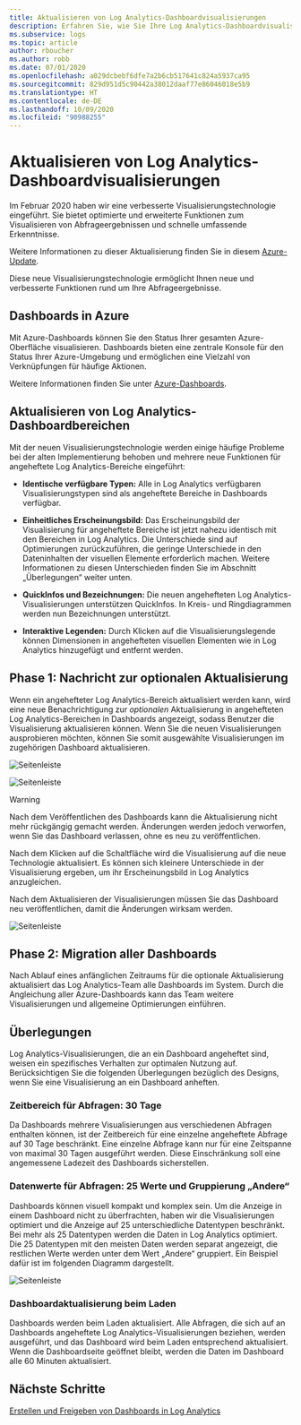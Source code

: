 ```yaml
---
title: Aktualisieren von Log Analytics-Dashboardvisualisierungen
description: Erfahren Sie, wie Sie Ihre Log Analytics-Dashboardvisualisierungen mit Abfragen aktualisieren können, die leistungsstarke Erkenntnisse ermöglichen.
ms.subservice: logs
ms.topic: article
author: rboucher
ms.author: robb
ms.date: 07/01/2020
ms.openlocfilehash: a029dcbebf6dfe7a2b6cb517641c824a5937ca95
ms.sourcegitcommit: 829d951d5c90442a38012daaf77e86046018e5b9
ms.translationtype: HT
ms.contentlocale: de-DE
ms.lasthandoff: 10/09/2020
ms.locfileid: "90988255"
---
```

# <a name="upgrading-your-log-analytics-dashboard-visualizations"></a>Aktualisieren von Log Analytics-Dashboardvisualisierungen

Im Februar 2020 haben wir eine verbesserte Visualisierungstechnologie eingeführt. Sie bietet optimierte und erweiterte Funktionen zum Visualisieren von Abfrageergebnissen und schnelle umfassende Erkenntnisse. 

Weitere Informationen zu dieser Aktualisierung finden Sie in diesem [Azure-Update](https://azure.microsoft.com/updates/azure-monitor-log-analytics-upgraded-results-visualization/). 

Diese neue Visualisierungstechnologie ermöglicht Ihnen neue und verbesserte Funktionen rund um Ihre Abfrageergebnisse. 

## <a name="dashboards-in-azure"></a>Dashboards in Azure

Mit Azure-Dashboards können Sie den Status Ihrer gesamten Azure-Oberfläche visualisieren. Dashboards bieten eine zentrale Konsole für den Status Ihrer Azure-Umgebung und ermöglichen eine Vielzahl von Verknüpfungen für häufige Aktionen. 

Weitere Informationen finden Sie unter [Azure-Dashboards](../../azure-portal/azure-portal-dashboards.md).


## <a name="upgrading-log-analytics-dashboard-parts"></a>Aktualisieren von Log Analytics-Dashboardbereichen

Mit der neuen Visualisierungstechnologie werden einige häufige Probleme bei der alten Implementierung behoben und mehrere neue Funktionen für angeheftete Log Analytics-Bereiche eingeführt: 

- **Identische verfügbare Typen:** Alle in Log Analytics verfügbaren Visualisierungstypen sind als angeheftete Bereiche in Dashboards verfügbar.

- **Einheitliches Erscheinungsbild:** Das Erscheinungsbild der Visualisierung für angeheftete Bereiche ist jetzt nahezu identisch mit den Bereichen in Log Analytics. Die Unterschiede sind auf Optimierungen zurückzuführen, die geringe Unterschiede in den Dateninhalten der visuellen Elemente erforderlich machen. Weitere Informationen zu diesen Unterschieden finden Sie im Abschnitt „Überlegungen“ weiter unten.

- **QuickInfos und Bezeichnungen:** Die neuen angehefteten Log Analytics-Visualisierungen unterstützen QuickInfos. In Kreis- und Ringdiagrammen werden nun Bezeichnungen unterstützt.

- **Interaktive Legenden:** Durch Klicken auf die Visualisierungslegende können Dimensionen in angehefteten visuellen Elementen wie in Log Analytics hinzugefügt und entfernt werden.

## <a name="stage-1---opt-in-upgrade-message"></a>Phase 1: Nachricht zur optionalen Aktualisierung

Wenn ein angehefteter Log Analytics-Bereich aktualisiert werden kann, wird eine neue Benachrichtigung zur *optionalen* Aktualisierung in angehefteten Log Analytics-Bereichen in Dashboards angezeigt, sodass Benutzer die Visualisierung aktualisieren können. Wenn Sie die neuen Visualisierungen ausprobieren möchten, können Sie somit ausgewählte Visualisierungen im zugehörigen Dashboard aktualisieren.

 
![Seitenleiste](media/dashboard-upgrade/update-message-1.png)
 
![Seitenleiste](media/dashboard-upgrade/update-message-2.png)

> [!WARNING]
> Nach dem Veröffentlichen des Dashboards kann die Aktualisierung nicht mehr rückgängig gemacht werden. Änderungen werden jedoch verworfen, wenn Sie das Dashboard verlassen, ohne es neu zu veröffentlichen.  

Nach dem Klicken auf die Schaltfläche wird die Visualisierung auf die neue Technologie aktualisiert. Es können sich kleinere Unterschiede in der Visualisierung ergeben, um ihr Erscheinungsbild in Log Analytics anzugleichen.

Nach dem Aktualisieren der Visualisierungen müssen Sie das Dashboard neu veröffentlichen, damit die Änderungen wirksam werden.

![Seitenleiste](media/dashboard-upgrade/update-message-3.png)

## <a name="stage-2---migration-of-all-dashboards"></a>Phase 2: Migration aller Dashboards

Nach Ablauf eines anfänglichen Zeitraums für die optionale Aktualisierung aktualisiert das Log Analytics-Team alle Dashboards im System. Durch die Angleichung aller Azure-Dashboards kann das Team weitere Visualisierungen und allgemeine Optimierungen einführen.

## <a name="considerations"></a>Überlegungen

Log Analytics-Visualisierungen, die an ein Dashboard angeheftet sind, weisen ein spezifisches Verhalten zur optimalen Nutzung auf. Berücksichtigen Sie die folgenden Überlegungen bezüglich des Designs, wenn Sie eine Visualisierung an ein Dashboard anheften.

### <a name="query-time-scope---30-day-limit"></a>Zeitbereich für Abfragen: 30 Tage

Da Dashboards mehrere Visualisierungen aus verschiedenen Abfragen enthalten können, ist der Zeitbereich für eine einzelne angeheftete Abfrage auf 30 Tage beschränkt. Eine einzelne Abfrage kann nur für eine Zeitspanne von maximal 30 Tagen ausgeführt werden. Diese Einschränkung soll eine angemessene Ladezeit des Dashboards sicherstellen.

### <a name="query-data-values---25-values-and-other-grouping"></a>Datenwerte für Abfragen: 25 Werte und Gruppierung „Andere“

Dashboards können visuell kompakt und komplex sein. Um die Anzeige in einem Dashboard nicht zu überfrachten, haben wir die Visualisierungen optimiert und die Anzeige auf 25 unterschiedliche Datentypen beschränkt. Bei mehr als 25 Datentypen werden die Daten in Log Analytics optimiert. Die 25 Datentypen mit den meisten Daten werden separat angezeigt, die restlichen Werte werden unter dem Wert „Andere“ gruppiert. Ein Beispiel dafür ist im folgenden Diagramm dargestellt.  

![Seitenleiste](media/dashboard-upgrade/values-25-limit.png)

### <a name="dashboard-refresh-on-load"></a>Dashboardaktualisierung beim Laden

Dashboards werden beim Laden aktualisiert. Alle Abfragen, die sich auf an Dashboards angeheftete Log Analytics-Visualisierungen beziehen, werden ausgeführt, und das Dashboard wird beim Laden entsprechend aktualisiert. Wenn die Dashboardseite geöffnet bleibt, werden die Daten im Dashboard alle 60 Minuten aktualisiert.

## <a name="next-steps"></a>Nächste Schritte

[Erstellen und Freigeben von Dashboards in Log Analytics](../learn/tutorial-logs-dashboards.md)
